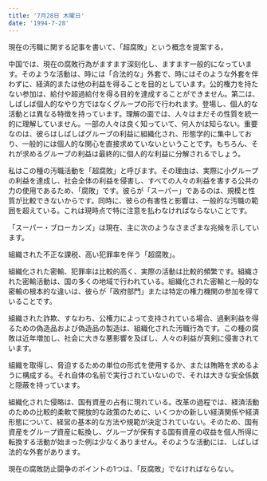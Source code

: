 ```yaml
---
title: '7月28日 木曜日'
date: '1994-7-28'
---
```


現在の汚職に関する記事を書いて、「超腐敗」という概念を提案する。

中国では、現在の腐敗行為がますます深刻化し、ますます一般的になっています。そのような活動は、時には「合法的な」外套で、時にはそのような外套を伴わずに、経済的または他の利益を得ることを目的としています。公的権力を持たない参加は、給付や超過給付を得る目的を達成することができません。第二は、しばしば個人的なやり方ではなくグループの形で行われます。登場し、個人的な活動とは異なる特徴を持っています。理解の面では、人々はまだその性質を統一的に理解していません。一部の人々は良く知っていて、何人かは知らない。重要なのは、彼らはしばしばグループの利益に組織化され、形態学的に集中しており、一般的には個人的な関心を直接求めていないということです。もちろん、それが求めるグループの利益は最終的に個人的な利益に分解されるでしょう。

私はこの種の汚職活動を「超腐敗」と呼びます。その理由は、実際に小グループの利益を達成し、社会全体の利益を侵害し、すべての人々の利益を害する公共の力の使用であるため、「腐敗」です。彼らが「スーパー」であるのは、規模と性質が比較できないからです。同時に、彼らの有害性と影響は、一般的な汚職の範囲を超えている。これは現時点で特に注意を払わなければならないことです。

「スーパー・ブローカンズ」は現在、主に次のようなさまざまな兆候を示しています。

組織された不正な課税、高い犯罪率を伴う「超腐敗」。

組織化された密輸、犯罪率は比較的高く、実際の活動は比較的頻繁です。組織された密輸活動は、国の多くの地域で行われている。組織化された密輸と一般的な密輸の根本的な違いは、彼らが「政府部門」または特定の権力機関の参加を得ていることです。

組織された詐欺、すなわち、公権力によって支持されている場合、過剰利益を得るための偽造品および偽造品の製造は、組織化された汚職行為です。この種の腐敗は近年増加し、社会に大きな悪影響を及ぼし、人々の利益が真剣に侵害されています。

組織を取得し、脅迫するための単位の形式を使用するか、または賄賂を求めるように構成する。それ自体の名前で実行されていないので、それは大きな安全係数と隠蔽を持っています。

組織化された侵略は、国有資産の占有に現れている。改革の過程では、経済活動のための比較的柔軟で開放的な政策のために、いくつかの新しい経済関係や経済形態について、経営の基本的な方法や規範が決定されていない。そのため、国有資産をグループ資産に転換し、グループが保有する国有資産の収益を個人所得に転換する活動が始まった例は少なくありません。そのような活動には、しばしば法的な外套があります。

現在の腐敗防止闘争のポイントの1つは、「反腐敗」でなければならない。


